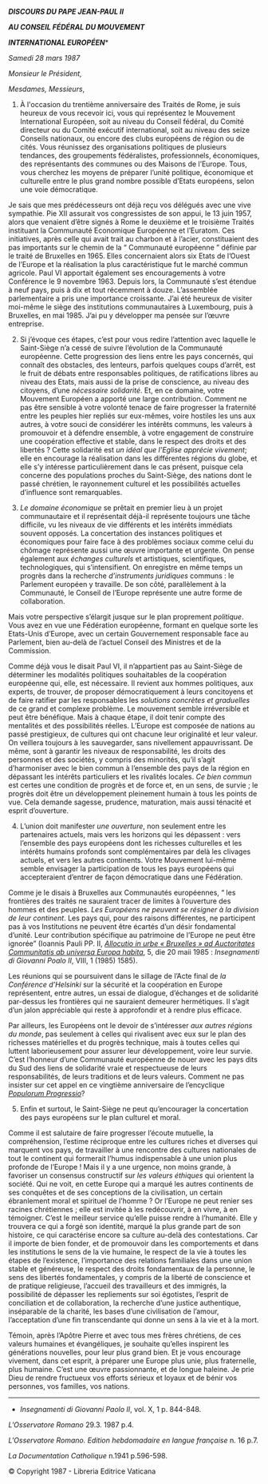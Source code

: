 ***DISCOURS DU PAPE JEAN-PAUL II***

***AU CONSEIL FÉDÉRAL DU MOUVEMENT***

***INTERNATIONAL EUROPÉEN****

*Samedi 28 mars 1987*

*Monsieur le Président,*

*Mesdames, Messieurs*,

1. À l'occasion du trentième anniversaire des Traités de Rome, je suis heureux de vous recevoir ici, vous qui représentez le Mouvement International Européen, soit au niveau du Conseil fédéral, du Comité directeur ou du Comité exécutif international, soit au niveau des seize Conseils nationaux, ou encore des clubs européens de région ou de cités. Vous réunissez des organisations politiques de plusieurs tendances, des groupements fédéralistes, professionnels, économiques, des représentants des communes ou des Maisons de l’Europe. Tous, vous cherchez les moyens de préparer l’unité politique, économique et culturelle entre le plus grand nombre possible d’Etats européens, selon une voie démocratique.

Je sais que mes prédécesseurs ont déjà reçu vos délégués avec une vive sympathie. Pie XII assurait vos congressistes de son appui, le 13 juin 1957, alors que venaient d’être signés à Rome le deuxième et le troisième Traités instituant la Communauté Economique Européenne et l’Euratom. Ces initiatives, après celle qui avait trait au charbon et à l’acier, constituaient des pas importants sur le chemin de la “ Communauté européenne ” définie par le traité de Bruxelles en 1965. Elles concernaient alors six Etats de l’Ouest de l’Europe et la réalisation la plus caractéristique fut le marché commun agricole. Paul VI apportait également ses encouragements à votre Conférence le 9 novembre 1963. Depuis lors, la Communauté s’est étendue à neuf pays, puis à dix et tout récemment à douze. L’assemblée parlementaire a pris une importance croissante. J’ai été heureux de visiter moi-même le siège des institutions communautaires à Luxembourg, puis à Bruxelles, en mai 1985. J’ai pu y développer ma pensée sur l’œuvre entreprise.

2. Si j’évoque ces étapes, c’est pour vous redire l’attention avec laquelle le Saint-Siège n’a cessé de suivre l’évolution de la Communauté européenne. Cette progression des liens entre les pays concernés, qui connaît des obstacles, des lenteurs, parfois quelques coups d’arrêt, est le fruit de débats entre responsables politiques, de ratifications libres au niveau des Etats, mais aussi de la prise de conscience, au niveau des citoyens, d’une *nécessaire solidarité*. Et, en ce domaine, votre Mouvement Européen a apporté une large contribution. Comment ne pas être sensible à votre volonté tenace de faire progresser la fraternité entre les peuples hier repliés sur eux-mêmes, voire hostiles les uns aux autres, à votre souci de considérer les intérêts communs, les valeurs à promouvoir et à défendre ensemble, à votre engagement de construire une coopération effective et stable, dans le respect des droits et des libertés ? Cette solidarité est *un idéal que l’Eglise apprécie vivement*; elle en encourage la réalisation dans les différentes régions du globe, et elle s’y intéresse particulièrement dans le cas présent, puisque cela concerne des populations proches du Saint-Siège, des nations dont le passé chrétien, le rayonnement culturel et les possibilités actuelles d’influence sont remarquables.

3. *Le domaine économique* se prêtait en premier lieu à un projet communautaire et il représentait déjà-il représente toujours une tâche difficile, vu les niveaux de vie différents et les intérêts immédiats souvent opposés. La concertation des instances politiques et économiques pour faire face à des problèmes sociaux comme celui du chômage représente aussi une œuvre importante et urgente. On pense également aux *échanges culturels* et artistiques, scientifiques, technologiques, qui s’intensifient. On enregistre en même temps un progrès dans la recherche *d’instruments juridiques* communs : le Parlement européen y travaille. De son côté, parallèlement à la Communauté, le Conseil de l’Europe représente une autre forme de collaboration.

Mais votre perspective s’élargit jusque sur le plan proprement *politique*. Vous avez en vue une Fédération européenne, formant en quelque sorte les Etats-Unis d’Europe, avec un certain Gouvernement responsable face au Parlement, bien au-delà de l’actuel Conseil des Ministres et de la Commission.

Comme déjà vous le disait Paul VI, il n’appartient pas au Saint-Siège de déterminer les modalités politiques souhaitables de la coopération européenne qui, elle, est nécessaire. Il revient aux hommes politiques, aux experts, de trouver, de proposer démocratiquement à leurs concitoyens et de faire ratifier par les responsables les *solutions concrètes et graduelles* de ce grand et complexe problème. Le mouvement semble irréversible et peut être bénéfique. Mais à chaque étape, il doit tenir compte des mentalités et des possibilités réelles. L’Europe est composée de nations au passé prestigieux, de cultures qui ont chacune leur originalité et leur valeur. On veillera toujours à les sauvegarder, sans nivellement appauvrissant. De même, sont à garantir les niveaux de responsabilité, les droits des personnes et des sociétés, y compris des minorités, qu’il s’agit d’harmoniser avec le bien commun à l’ensemble des pays de la région en dépassant les intérêts particuliers et les rivalités locales. *Ce bien commun* est certes une condition de progrès et de force et, en un sens, de survie ; le progrès doit être un développement pleinement humain à tous les points de vue. Cela demande sagesse, prudence, maturation, mais aussi ténacité et esprit d’ouverture.

4. L’union doit manifester *une ouverture*, non seulement entre les partenaires actuels, mais vers les horizons qui les dépassent : vers l’ensemble des pays européens dont les richesses culturelles et les intérêts humains profonds sont complémentaires par delà les clivages actuels, et vers les autres continents. Votre Mouvement lui-même semble envisager la participation de tous les pays européens qui accepteraient d’entrer de façon démocratique dans une Fédération.

Comme je le disais à Bruxelles aux Communautés européennes, “ les frontières des traités ne sauraient tracer de limites à l’ouverture des hommes et des peuples. *Les Européens ne peuvent se résigner à la division de leur continent*. Les pays qui, pour des raisons différentes, ne participent pas à vos Institutions ne peuvent être écartés d’un désir fondamental d’unité. Leur contribution spécifique au patrimoine de l’Europe ne peut être ignorée” (Ioannis Pauli PP. II, [*Allocutio in urbe* *« Bruxelles » ad Auctoritates Communitatis ab universa Europa habita*](/content/john-paul-ii/fr/speeches/1985/may/documents/hf_jp-ii_spe_19850520_european-comm-bruxelles.html), 5, die 20 maii 1985 : *Insegnamenti di Giovanni Poalo II*, VIII, 1 (1985) 1585).

Les réunions qui se poursuivent dans le sillage de l’Acte final de *la Conférence d’Helsinki* sur la sécurité et la coopération en Europe représentent, entre autres, un essai de dialogue, d’échanges et de solidarité par-dessus les frontières qui ne sauraient demeurer hermétiques. Il s’agit d’un jalon appréciable qui reste à approfondir et à rendre plus efficace.

Par ailleurs, les Européens ont le devoir de s’intéresser *aux autres régions du monde*, pas seulement à celles qui rivalisent avec eux sur le plan des richesses matérielles et du progrès technique, mais à toutes celles qui luttent laborieusement pour assurer leur développement, voire leur survie. C’est l’honneur d’une Communauté européenne de nouer avec les pays dits du Sud des liens de solidarité vraie et respectueuse de leurs responsabilités, de leurs traditions et de leurs valeurs. Comment ne pas insister sur cet appel en ce vingtième anniversaire de l’encyclique *[Populorum Progressio](/content/paul-vi/fr/encyclicals/documents/hf_p-vi_enc_26031967_populorum.html)*?

5. Enfin et surtout, le Saint-Siège ne peut qu’encourager la concertation des pays européens sur le plan culturel et moral.

Comme il est salutaire de faire progresser l’écoute mutuelle, la compréhension, l’estime réciproque entre les cultures riches et diverses qui marquent vos pays, de travailler à une rencontre des cultures nationales de tout le continent qui formerait l’humus indispensable à une union plus profonde de l’Europe ! Mais il y a une urgence, non moins grande, à favoriser un consensus constructif sur *les valeurs éthiques* qui orientent la société. Qui ne voit, en cette Europe qui a marqué les autres continents de ses conquêtes et de ses conceptions de la civilisation, un certain ébranlement moral et spirituel de l’homme ? Or l’Europe ne peut renier ses racines chrétiennes ; elle est invitée à les redécouvrir, à en vivre, à en témoigner. C’est le meilleur service qu’elle puisse rendre à l’humanité. Elle y trouvera ce qui a forgé son identité, marqué la plus grande part de son histoire, ce qui caractérise encore sa culture au-delà des contestations. Car il importe de bien fonder, et de promouvoir dans les comportements et dans les institutions le sens de la vie humaine, le respect de la vie à toutes les étapes de l’existence, l’importance des relations familiales dans une union stable et généreuse, le respect des droits fondamentaux de la personne, le sens des libertés fondamentales, y compris de la liberté de conscience et de pratique religieuse, l’accueil des travailleurs et des immigrés, la possibilité de dépasser les repliements sur soi égotistes, l’esprit de conciliation et de collaboration, la recherche d’une justice authentique, inséparable de la charité, les bases d’une civilisation de l’amour, l’acceptation d’une fin transcendante qui donne un sens à la vie et à la mort.

Témoin, après l’Apôtre Pierre et avec tous mes frères chrétiens, de ces valeurs humaines et évangéliques, je souhaite qu’elles inspirent les générations nouvelles, pour leur plus grand bien. Et je vous encourage vivement, dans cet esprit, à préparer une Europe plus unie, plus fraternelle, plus humaine. C’est une œuvre passionnante, et de longue haleine. Je prie Dieu de rendre fructueux vos efforts sérieux et loyaux et de bénir vos personnes, vos familles, vos nations.

* * *

* *Insegnamenti di Giovanni Paolo II*, vol. X, 1 p. 844-848.

*L'Osservatore Romano* 29.3. 1987 p.4.

*L'Osservatore Romano. Edition hebdomadaire en langue française* n. 16 p.7.

*La Documentation Catholique* n.1941 p.596-598.

© Copyright 1987 - Libreria Editrice Vaticana